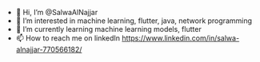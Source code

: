 - 👋 Hi, I’m @SalwaAlNajjar
- 👀 I’m interested in machine learning, flutter, java, network programming
- 🌱 I’m currently learning machine learning models, flutter
- 📫 How to reach me on linkedIn https://www.linkedin.com/in/salwa-alnajjar-770566182/

<!---
SalwaAlNajjar/SalwaAlNajjar is a ✨ special ✨ repository because its `README.md` (this file) appears on your GitHub profile.
You can click the Preview link to take a look at your changes.
--->
